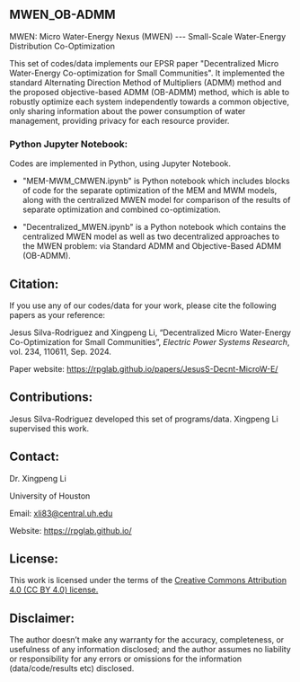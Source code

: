 ## MWEN_OB-ADMM

MWEN: Micro Water-Energy Nexus (MWEN) --- Small-Scale Water-Energy Distribution Co-Optimization

This set of codes/data implements our EPSR paper "Decentralized Micro Water-Energy Co-optimization for Small Communities". It implemented the standard Alternating Direction Method of Multipliers (ADMM) method and the proposed objective-based ADMM (OB-ADMM) method, which is able to robustly optimize each system independently towards a common objective, only sharing information about the power consumption of water management, providing privacy for each resource provider.


### Python Jupyter Notebook:
Codes are implemented in Python, using Jupyter Notebook. 

* "MEM-MWM_CMWEN.ipynb" is Python notebook which includes blocks of code for the separate optimization of the MEM and MWM models, along with the centralized MWEN model for comparison of the results of separate optimization and combined co-optimization.

* "Decentralized_MWEN.ipynb" is a Python notebook which contains the centralized MWEN model as well as two decentralized approaches to the MWEN problem: via Standard ADMM and Objective-Based ADMM (OB-ADMM).


## Citation:
If you use any of our codes/data for your work, please cite the following papers as your reference:

Jesus Silva-Rodriguez and Xingpeng Li, “Decentralized Micro Water-Energy Co-Optimization for Small Communities”, *Electric Power Systems Research*, vol. 234, 110611, Sep. 2024.

Paper website: https://rpglab.github.io/papers/JesusS-Decnt-MicroW-E/


## Contributions:
Jesus Silva-Rodriguez developed this set of programs/data. Xingpeng Li supervised this work.


## Contact:
Dr. Xingpeng Li

University of Houston

Email: xli83@central.uh.edu

Website: https://rpglab.github.io/


## License:
This work is licensed under the terms of the <a class="off" href="https://creativecommons.org/licenses/by/4.0/"  target="_blank">Creative Commons Attribution 4.0 (CC BY 4.0) license.</a>


## Disclaimer:
The author doesn’t make any warranty for the accuracy, completeness, or usefulness of any information disclosed; and the author assumes no liability or responsibility for any errors or omissions for the information (data/code/results etc) disclosed.